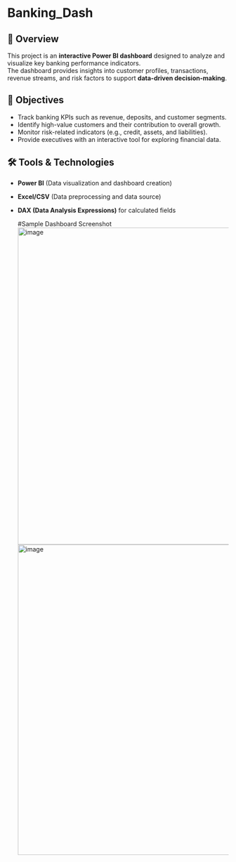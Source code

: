 # Banking_Dash
## 📌 Overview
This project is an **interactive Power BI dashboard** designed to analyze and visualize key banking performance indicators.  
The dashboard provides insights into customer profiles, transactions, revenue streams, and risk factors to support **data-driven decision-making**.

## 🎯 Objectives
- Track banking KPIs such as revenue, deposits, and customer segments.  
- Identify high-value customers and their contribution to overall growth.  
- Monitor risk-related indicators (e.g., credit, assets, and liabilities).  
- Provide executives with an interactive tool for exploring financial data.  

## 🛠 Tools & Technologies
- **Power BI** (Data visualization and dashboard creation)  
- **Excel/CSV** (Data preprocessing and data source)  
- **DAX (Data Analysis Expressions)** for calculated fields

  #Sample Dashboard Screenshot
  <img width="1306" height="722" alt="image" src="https://github.com/user-attachments/assets/a6d8db90-4a26-467f-9e4c-787ba5b1aa48" />
  <img width="1283" height="707" alt="image" src="https://github.com/user-attachments/assets/dbca4f78-0dc9-4aa7-86b7-4f74264cd854" />

